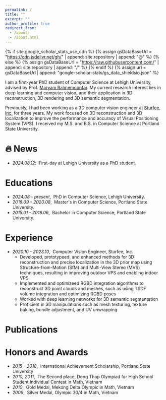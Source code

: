 ```yaml
---
permalink: /
title: ""
excerpt: ""
author_profile: true
redirect_from: 
  - /about/
  - /about.html
---
```


{% if site.google_scholar_stats_use_cdn %}
{% assign gsDataBaseUrl = "https://cdn.jsdelivr.net/gh/" | append: site.repository | append: "@" %}
{% else %}
{% assign gsDataBaseUrl = "https://raw.githubusercontent.com/" | append: site.repository | append: "/" %}
{% endif %}
{% assign url = gsDataBaseUrl | append: "google-scholar-stats/gs_data_shieldsio.json" %}

<span class='anchor' id='about-me'></span>

I am a first-year PhD student of Computer Science at Lehigh University, advised by Prof. <a href="https://engineering.lehigh.edu/faculty/maryam-rahnemoonfar">Maryam Rahnemoonfar</a>. My current research  interest lies in deep learning and computer vision, and their application in 3D reconstruction, 3D rendering and 3D semantic segmentation.

Previously, I had been working as a 3D computer vision engineer at <a href="https://sturfee.com/">Sturfee, Inc.</a> for three years. My work focused on 3D reconstruction and 3D localization to improve the performance and accuracy of Visual Positioning System (VPS). I received my M.S. and B.S. in Computer Science at Portland State University.

<span class='anchor' id='news'></span>
# 🔥 News
- *2024.08.12*: &nbsp;First-day at Lehigh University as a PhD student.  

<span class='anchor' id='education'></span>
# Educations
- *2024.08 - present*, &nbsp;PhD in Computer Science, Lehigh University.
- *2018.09 - 2020.08*, &nbsp;Master's in Computer Science, Portland State University.
- *2015.01 - 2018.06*, &nbsp;Bachelor in Computer Science, Portland State University.

<span class='anchor' id='experience'></span>
# Experience
- *2020.10 - 2023.10*, &nbsp;Computer Vision Engineer, Sturfee, Inc.
  - Developed, prototypeed, and enhanced methods for 3D reconstruction and precise localization in the 3D prior map using Structure-from-Motion (SfM) and Multi-View Stereo (MVS) techniques, resulting in improving outdoor VPS and enabling indoor VPS
  - Implemented and optimizeed RGBD integration algorithms to reconstruct 3D point clouds and meshes, such as using TSDF volume integration and optimizing RGBD poses
  - Worked with deep learning networks for 3D semantic segmentation 
  - Proficient in 3D manipulations such as mesh texturing, texture baking, bundle adjustment, and UV unwrapping

<span class='anchor' id='Publication'></span>
# Publications 

<span class='anchor' id='honors-and-awards'></span>
# Honors and Awards
- *2015 - 2018*, &nbsp;International Achievement Scholarship, Portland State University
- *2010, 2011*, &nbsp;The Second place, Dong Thap Olympiad for High School Student Individual Contest in Math, Vietnam
- *2010*, &nbsp;Gold Medal, Mekong Delta Olympic in Math, Vietnam
- *2009*, &nbsp;Silver Medal, Olympic 30/4 in Math, Vietnam

